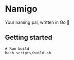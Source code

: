 # Namigo

Your naming pal, written in Go 🐶

## Getting started

```shell
# Run build
bash scripts/build.sh
```
